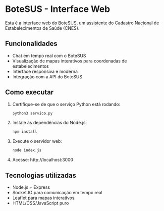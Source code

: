 # BoteSUS - Interface Web

Esta é a interface web do BoteSUS, um assistente do Cadastro Nacional de Estabelecimentos de Saúde (CNES).

## Funcionalidades

- Chat em tempo real com o BoteSUS
- Visualização de mapas interativos para coordenadas de estabelecimentos
- Interface responsiva e moderna
- Integração com a API do BoteSUS

## Como executar

1. Certifique-se de que o serviço Python está rodando:
   ```bash
   python3 servico.py
   ```

2. Instale as dependências do Node.js:
   ```bash
   npm install
   ```

3. Execute o servidor web:
   ```bash
   node index.js
   ```

4. Acesse: http://localhost:3000

## Tecnologias utilizadas

- Node.js + Express
- Socket.IO para comunicação em tempo real
- Leaflet para mapas interativos
- HTML/CSS/JavaScript puro
